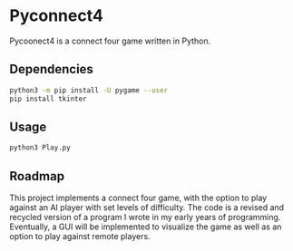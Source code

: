 # Pyconnect4 

Pycoonect4 is a connect four game written in Python.

## Dependencies

```bash
python3 -m pip install -U pygame --user
pip install tkinter
```

## Usage

```bash
python3 Play.py
```

## Roadmap

This project implements a connect four game, with the option to play against an AI player with set levels of difficulty. The code is a revised and recycled version of a program I wrote in my early years of programming. Eventually, a GUI will be implemented to visualize the game as well as an option to play against remote players.   